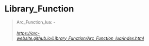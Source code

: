 # Library_Function
> Arc_Function_lua: - 
>###### https://arc-website.github.io/Library_Function/Arc_Function_lua/index.html
#
